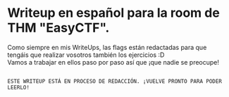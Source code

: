 # Writeup en español para la room de THM "EasyCTF".
Como siempre en mis WriteUps, las flags están redactadas para que tengáis que realizar vosotros también los ejercicios :D\
Vamos a trabajar en ellos paso por paso así que ¡que nadie se preocupe!

```

ESTE WRITEUP ESTÁ EN PROCESO DE REDACCIÓN. ¡VUELVE PRONTO PARA PODER LEERLO!

```
